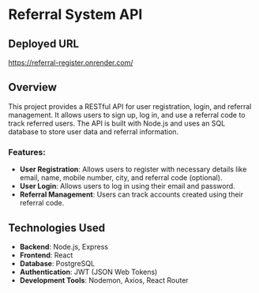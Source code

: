 # Referral System API

## Deployed URL

https://referral-register.onrender.com/

## Overview

This project provides a RESTful API for user registration, login, and referral management. It allows users to sign up, log in, and use a referral code to track referred users. The API is built with Node.js and uses an SQL database to store user data and referral information.

### Features:

- **User Registration**: Allows users to register with necessary details like email, name, mobile number, city, and referral code (optional).
- **User Login**: Allows users to log in using their email and password.
- **Referral Management**: Users can track accounts created using their referral code.

## Technologies Used

- **Backend**: Node.js, Express
- **Frontend**: React
- **Database**: PostgreSQL
- **Authentication**: JWT (JSON Web Tokens)
- **Development Tools**: Nodemon, Axios, React Router
